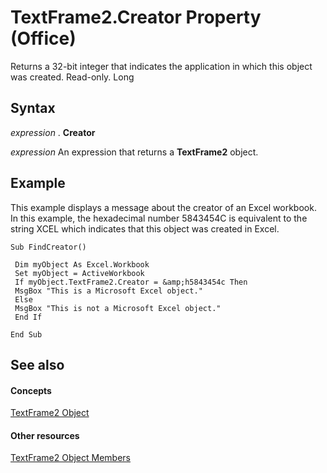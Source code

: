 
# TextFrame2.Creator Property (Office)

Returns a 32-bit integer that indicates the application in which this object was created. Read-only. Long


## Syntax

 _expression_ . **Creator**

 _expression_ An expression that returns a **TextFrame2** object.


## Example

This example displays a message about the creator of an Excel workbook. In this example, the hexadecimal number 5843454C is equivalent to the string XCEL which indicates that this object was created in Excel.


```
Sub FindCreator() 
 
 Dim myObject As Excel.Workbook 
 Set myObject = ActiveWorkbook 
 If myObject.TextFrame2.Creator = &amp;h5843454c Then 
 MsgBox "This is a Microsoft Excel object." 
 Else 
 MsgBox "This is not a Microsoft Excel object." 
 End If 
 
End Sub 

```


## See also


#### Concepts


[TextFrame2 Object](d2903007-70d4-0b98-e617-96fb2df26975.md)
#### Other resources


[TextFrame2 Object Members](35130cda-066c-ba5c-b7ec-672c0746ea76.md)
